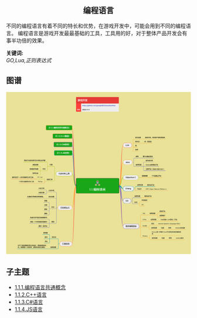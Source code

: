 <h2 align="center">编程语言</h2>
<p>
不同的编程语言有着不同的特长和优势，在游戏开发中，可能会用到不同的编程语言。
编程语言是游戏开发最最基础的工具，工具用的好，对于整体产品开发会有事半功倍的效果。
</p>

**关键词:**<br/>
*GO,Lua,正则表达式*

## 图谱
![图片加载中...](../exports/1.1.编程语言.png?raw=true)

## 子主题
* [1.1.1.编程语言共通概念](mds/1.1.1.编程语言共通概念.md)
* [1.1.2.C++语言](mds/1.1.2.C++语言.md)
* [1.1.3.C#语言](mds/1.1.3.C#语言.md)
* [1.1.4.JS语言](mds/1.1.4.JS语言.md)
